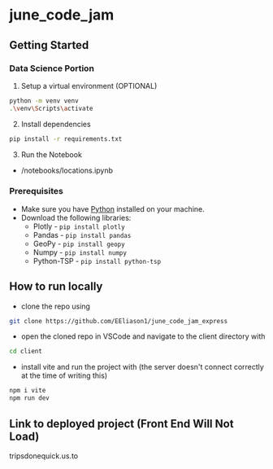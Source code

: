 # june_code_jam

## Getting Started

### Data Science Portion
1. Setup a virtual environment (OPTIONAL)
```bash
python -m venv venv
.\venv\Scripts\activate
```
2. Install dependencies
```bash
pip install -r requirements.txt
```
3. Run the Notebook
- /notebooks/locations.ipynb

### Prerequisites

- Make sure you have [Python](https://www.python.org/) installed on your machine.
- Download the following libraries:
    - Plotly - ``` pip install plotly ```
    - Pandas - ```pip install pandas```
    - GeoPy - ```pip install geopy```
    - Numpy - ```pip install numpy```
    - Python-TSP - ```pip install python-tsp```

## How to run locally

- clone the repo using
```bash
git clone https://github.com/EEliason1/june_code_jam_express
```
- open the cloned repo in VSCode and navigate to the client directory with
```bash
cd client
```
- install vite and run the project with (the server doesn't connect correctly at the time of writing this)
```bash
npm i vite
npm run dev
```

## Link to deployed project (Front End Will Not Load)
tripsdonequick.us.to
